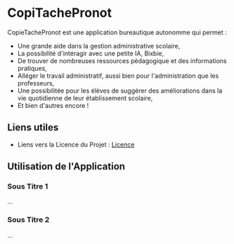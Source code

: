 # CopiTachePronot

CopieTachePronot est une application bureautique autonomme qui permet :

- Une grande aide dans la gestion administrative scolaire,
- La possibilité d'intéragir avec une petite IA, Bixbie,
- De trouver de nombreuses ressources pédagogique et des informations pratiques,
- Alléger le travail administratif, aussi bien pour l'administration que les professeurs,
- Une possibilitée pour les élèves de suggérer des améliorations dans la vie quotidienne de leur établissement scolaire,
- Et bien d'autres encore !

## Liens utiles

- Liens vers la Licence du Projet : [Licence](LICENCE.md)

## Utilisation de l'Application

### Sous Titre 1

...

### Sous Titre 2

...
